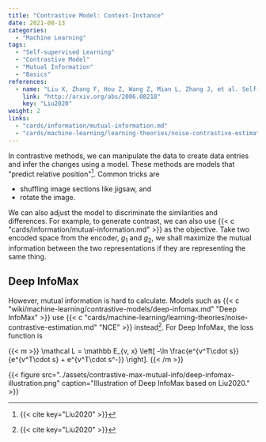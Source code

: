 ```yaml
---
title: "Contrastive Model: Context-Instance"
date: 2021-08-13
categories:
  - "Machine Learning"
tags:
  - "Self-supervised Learning"
  - "Contrastive Model"
  - "Mutual Information"
  - "Basics"
references:
  - name: "Liu X, Zhang F, Hou Z, Wang Z, Mian L, Zhang J, et al. Self-supervised Learning: Generative or Contrastive. arXiv [cs.LG]. 2020. Available: http://arxiv.org/abs/2006.08218"
    link: "http://arxiv.org/abs/2006.08218"
    key: "Liu2020"
weight: 2
links:
  - "cards/information/mutual-information.md"
  - "cards/machine-learning/learning-theories/noise-contrastive-estimation.md"
---
```


In contrastive methods, we can manipulate the data to create data entries and infer the changes using a model. These methods are models that "predict relative position"[^Liu2020]. Common tricks are

- shuffling image sections like jigsaw, and
- rotate the image.

We can also adjust the model to discriminate the similarities and differences. For example, to generate contrast, we can also use {{< c "cards/information/mutual-information.md" >}} as the objective. Take two encoded space from the encoder, $g_1$ and $g_2$, we shall maximize the mutual information between the two representations if they are representing the same thing.

## Deep InfoMax

However, mutual information is hard to calculate. Models such as {{< c "wiki/machine-learning/contrastive-models/deep-infomax.md" "Deep InfoMax" >}} use {{< c "cards/machine-learning/learning-theories/noise-contrastive-estimation.md" "NCE" >}} instead[^Liu2020]. For Deep InfoMax, the loss function is

{{< m >}}
\mathcal L = \mathbb E_{v, x} \left[ -\ln \frac{e^{v^T\cdot s}}{e^{v^T\cdot s} + e^{v^T\cdot s^-}}  \right].
{{< /m >}}

{{< figure src="../assets/contrastive-max-mutual-info/deep-infomax-illustration.png" caption="Illustration of Deep InfoMax based on Liu2020." >}}





[^Liu2020]: {{< cite key="Liu2020" >}}